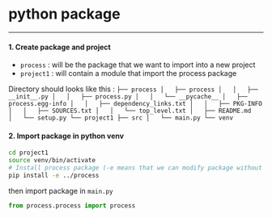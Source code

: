 # python package
  ------


#### 1. Create package and project
  - `process` : will be the package that we want to import into a new project
  -  `project1` :  will contain a module that import the process package

  Directory should looks like this :
    ```
    ├── process
    │   ├── process
    │   │   ├── __init__.py
    │   │   ├── process.py
    │   │   └── __pycache__
    │   ├── process.egg-info
    │   │   ├── dependency_links.txt
    │   │   ├── PKG-INFO
    │   │   ├── SOURCES.txt
    │   │   └── top_level.txt
    │   ├── README.md
    │   └── setup.py
    └── project1
        ├── src
        │   └── main.py
        └── venv
    ```

#### 2. Import package in python venv
```bash
cd project1
source venv/bin/activate
# Install process package (-e means that we can modify package without import again)
pip install -e ../process
```
then import package in `main.py`
```python
from process.process import process
```
